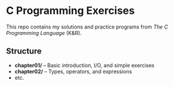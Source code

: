# C Programming Exercises

This repo contains my solutions and practice programs from *The C Programming Language* (K&R).

## Structure
- **chapter01/** – Basic introduction, I/O, and simple exercises
- **chapter02/** – Types, operators, and expressions
- etc.

